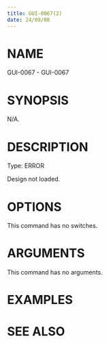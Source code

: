 ```yaml
---
title: GUI-0067(2)
date: 24/09/08
---
```


# NAME

GUI-0067 - GUI-0067

# SYNOPSIS

N/A.

# DESCRIPTION

Type: ERROR

Design not loaded.

# OPTIONS

This command has no switches.

# ARGUMENTS

This command has no arguments.

# EXAMPLES

# SEE ALSO

